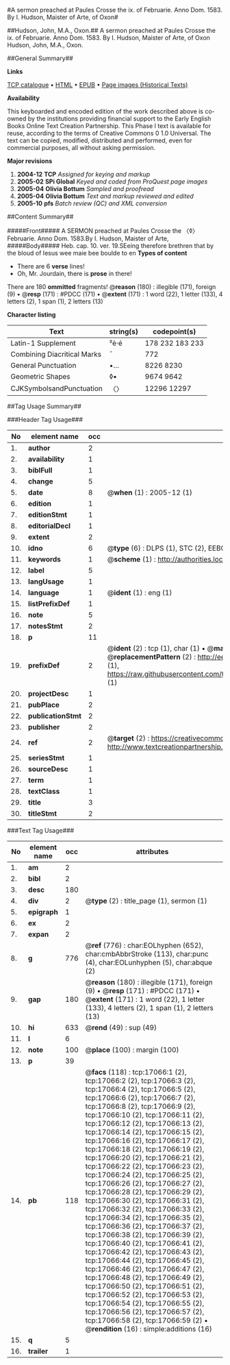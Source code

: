 #A sermon preached at Paules Crosse the ix. of Februarie. Anno Dom. 1583. By I. Hudson, Maister of Arte, of Oxon#

##Hudson, John, M.A., Oxon.##
A sermon preached at Paules Crosse the ix. of Februarie. Anno Dom. 1583. By I. Hudson, Maister of Arte, of Oxon
Hudson, John, M.A., Oxon.

##General Summary##

**Links**

[TCP catalogue](http://www.ota.ox.ac.uk/tcp/)  • 
[HTML](http://tei.it.ox.ac.uk/tcp/Texts-HTML/free/A03/A03787.html)  • 
[EPUB](http://tei.it.ox.ac.uk/tcp/Texts-EPUB/free/A03/A03787.epub) • 
[Page images (Historical Texts)](https://data.historicaltexts.jisc.ac.uk/view?pubId=eebo-99851775e&pageId=eebo-99851775e-17066-1)

**Availability**

This keyboarded and encoded edition of the
	       work described above is co-owned by the institutions
	       providing financial support to the Early English Books
	       Online Text Creation Partnership. This Phase I text is
	       available for reuse, according to the terms of Creative
	       Commons 0 1.0 Universal. The text can be copied,
	       modified, distributed and performed, even for
	       commercial purposes, all without asking permission.

**Major revisions**

1. __2004-12__ __TCP__ *Assigned for keying and markup*
1. __2005-02__ __SPi Global__ *Keyed and coded from ProQuest page images*
1. __2005-04__ __Olivia Bottum__ *Sampled and proofread*
1. __2005-04__ __Olivia Bottum__ *Text and markup reviewed and edited*
1. __2005-10__ __pfs__ *Batch review (QC) and XML conversion*

##Content Summary##

#####Front#####
A SERMON preached at Paules Crosse the 〈◊〉 Februarie. Anno Dom. 1583.By I. Hudson, Maister of Arte, 
#####Body#####
Heb. cap. 10. ver. 19.SEeing therefore brethren that by the bloud of Iesus wee maie bee boulde to en
**Types of content**

  * There are 6 **verse** lines!
  * Oh, Mr. Jourdain, there is **prose** in there!

There are 180 **ommitted** fragments! 
 @__reason__ (180) : illegible (171), foreign (9)  •  @__resp__ (171) : #PDCC (171)  •  @__extent__ (171) : 1 word (22), 1 letter (133), 4 letters (2), 1 span (1), 2 letters (13)

**Character listing**


|Text|string(s)|codepoint(s)|
|---|---|---|
|Latin-1 Supplement|²è·é|178 232 183 233|
|Combining             Diacritical Marks|̄|772|
|General Punctuation|•…|8226 8230|
|Geometric Shapes|◊▪|9674 9642|
|CJKSymbolsandPunctuation|〈〉|12296 12297|

##Tag Usage Summary##

###Header Tag Usage###

|No|element name|occ|attributes|
|---|---|---|---|
|1.|__author__|2||
|2.|__availability__|1||
|3.|__biblFull__|1||
|4.|__change__|5||
|5.|__date__|8| @__when__ (1) : 2005-12 (1)|
|6.|__edition__|1||
|7.|__editionStmt__|1||
|8.|__editorialDecl__|1||
|9.|__extent__|2||
|10.|__idno__|6| @__type__ (6) : DLPS (1), STC (2), EEBO-CITATION (1), PROQUEST (1), VID (1)|
|11.|__keywords__|1| @__scheme__ (1) : http://authorities.loc.gov/ (1)|
|12.|__label__|5||
|13.|__langUsage__|1||
|14.|__language__|1| @__ident__ (1) : eng (1)|
|15.|__listPrefixDef__|1||
|16.|__note__|5||
|17.|__notesStmt__|2||
|18.|__p__|11||
|19.|__prefixDef__|2| @__ident__ (2) : tcp (1), char (1)  •  @__matchPattern__ (2) : ([0-9\-]+):([0-9IVX]+) (1), (.+) (1)  •  @__replacementPattern__ (2) : http://eebo.chadwyck.com/downloadtiff?vid=$1&page=$2 (1), https://raw.githubusercontent.com/textcreationpartnership/Texts/master/tcpchars.xml#$1 (1)|
|20.|__projectDesc__|1||
|21.|__pubPlace__|2||
|22.|__publicationStmt__|2||
|23.|__publisher__|2||
|24.|__ref__|2| @__target__ (2) : https://creativecommons.org/publicdomain/zero/1.0/ (1), http://www.textcreationpartnership.org/docs/. (1)|
|25.|__seriesStmt__|1||
|26.|__sourceDesc__|1||
|27.|__term__|1||
|28.|__textClass__|1||
|29.|__title__|3||
|30.|__titleStmt__|2||


###Text Tag Usage###

|No|element name|occ|attributes|
|---|---|---|---|
|1.|__am__|2||
|2.|__bibl__|2||
|3.|__desc__|180||
|4.|__div__|2| @__type__ (2) : title_page (1), sermon (1)|
|5.|__epigraph__|1||
|6.|__ex__|2||
|7.|__expan__|2||
|8.|__g__|776| @__ref__ (776) : char:EOLhyphen (652), char:cmbAbbrStroke (113), char:punc (4), char:EOLunhyphen (5), char:abque (2)|
|9.|__gap__|180| @__reason__ (180) : illegible (171), foreign (9)  •  @__resp__ (171) : #PDCC (171)  •  @__extent__ (171) : 1 word (22), 1 letter (133), 4 letters (2), 1 span (1), 2 letters (13)|
|10.|__hi__|633| @__rend__ (49) : sup (49)|
|11.|__l__|6||
|12.|__note__|100| @__place__ (100) : margin (100)|
|13.|__p__|39||
|14.|__pb__|118| @__facs__ (118) : tcp:17066:1 (2), tcp:17066:2 (2), tcp:17066:3 (2), tcp:17066:4 (2), tcp:17066:5 (2), tcp:17066:6 (2), tcp:17066:7 (2), tcp:17066:8 (2), tcp:17066:9 (2), tcp:17066:10 (2), tcp:17066:11 (2), tcp:17066:12 (2), tcp:17066:13 (2), tcp:17066:14 (2), tcp:17066:15 (2), tcp:17066:16 (2), tcp:17066:17 (2), tcp:17066:18 (2), tcp:17066:19 (2), tcp:17066:20 (2), tcp:17066:21 (2), tcp:17066:22 (2), tcp:17066:23 (2), tcp:17066:24 (2), tcp:17066:25 (2), tcp:17066:26 (2), tcp:17066:27 (2), tcp:17066:28 (2), tcp:17066:29 (2), tcp:17066:30 (2), tcp:17066:31 (2), tcp:17066:32 (2), tcp:17066:33 (2), tcp:17066:34 (2), tcp:17066:35 (2), tcp:17066:36 (2), tcp:17066:37 (2), tcp:17066:38 (2), tcp:17066:39 (2), tcp:17066:40 (2), tcp:17066:41 (2), tcp:17066:42 (2), tcp:17066:43 (2), tcp:17066:44 (2), tcp:17066:45 (2), tcp:17066:46 (2), tcp:17066:47 (2), tcp:17066:48 (2), tcp:17066:49 (2), tcp:17066:50 (2), tcp:17066:51 (2), tcp:17066:52 (2), tcp:17066:53 (2), tcp:17066:54 (2), tcp:17066:55 (2), tcp:17066:56 (2), tcp:17066:57 (2), tcp:17066:58 (2), tcp:17066:59 (2)  •  @__rendition__ (16) : simple:additions (16)|
|15.|__q__|5||
|16.|__trailer__|1||
